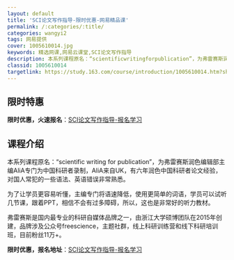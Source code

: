 ```yaml
---
layout: default
title: 'SCI论文写作指导-限时优惠-网易精品课'
permalink: /:categories/:title/
categories: wangyi2
tags: 网易提供
cover: 1005610014.jpg
keywords: 精选网课,网易云课堂,SCI论文写作指导
description: 本系列课程原名：“scientificwritingforpublication”，为弗雷赛斯润色编辑部主编AliA专门
classid: 1005610014
targetlink: https://study.163.com/course/introduction/1005610014.htm?share=1&shareId=1025206652&utm_campaign=share&utm_medium=iphoneShare&utm_source=&utm_u=1025206652
---
```


## 限时特惠

**限时优惠，火速报名**：[SCI论文写作指导-报名学习](https://study.163.com/course/introduction/1005610014.htm?share=1&shareId=1025206652&utm_campaign=share&utm_medium=iphoneShare&utm_source=&utm_u=1025206652)

## 课程介绍

本系列课程原名：“scientific writing for publication”，为弗雷赛斯润色编辑部主编AliA专门为中国科研者录制，AliA来自UK，有六年润色中国科研者论文经验，对国人常犯的一些语法、英语错误非常熟悉。



为了让学员更容易听懂，主编专门将语速降低，使用更简单的词语，学员可以试听几节课，跟着PPT，相信不会有过多障碍，所以，这也是非常好的听力教材。



弗雷赛斯是国内最专业的科研自媒体品牌之一，由浙江大学硕博团队在2015年创建，品牌涉及公众号freescience，主题社群，线上科研训练营和线下科研培训班，目前粉丝11万+。

**限时优惠，报名地址**：[SCI论文写作指导-报名学习](https://study.163.com/course/introduction/1005610014.htm?share=1&shareId=1025206652&utm_campaign=share&utm_medium=iphoneShare&utm_source=&utm_u=1025206652)

